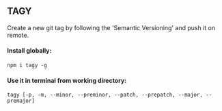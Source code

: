 ## TAGY 

Create a new git tag by following the 'Semantic Versioning' and push it on remote.

#### Install globally:
```
npm i tagy -g
```

#### Use it in terminal from working directory:
```
tagy [-p, -m, --minor, --preminor, --patch, --prepatch, --major, --premajor]
```
